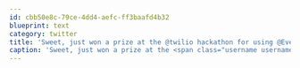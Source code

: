 ```yaml
---
id: cbb50e8c-79ce-4dd4-aefc-ff3baafd4b32
blueprint: text
category: twitter
title: 'Sweet, just won a prize at the @twilio hackathon for using @EventbriteAPI to deliver you local live music events via SMS'
caption: 'Sweet, just won a prize at the <span class="username username_linked">@<a href="https://twitter.com/twilio" title="twilio">twilio</a></span> hackathon for using <span class="username username_linked">@<a href="https://twitter.com/EventbriteAPI" title="Eventbrite API">EventbriteAPI</a></span> to deliver you local live music events via SMS'
---
```

